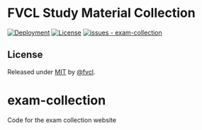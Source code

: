 # FVCL Study Material Collection

[![Deployment](https://github.com/fvcl/exam-collection/workflows/Deployment%20Trigger/badge.svg)](https://github.com/fvcl/exam-collection/actions?query=workflow:"Deployment+Trigger")
[![License](https://img.shields.io/badge/License-BSD-blue)](#license)
[![issues - exam-collection](https://img.shields.io/github/issues/fvcl/exam-collection)](https://github.com/fvcl/exam-collection/issues)


## License

Released under [MIT](/LICENSE) by [@fvcl](https://github.com/fvcl).

# exam-collection
Code for the exam collection website

